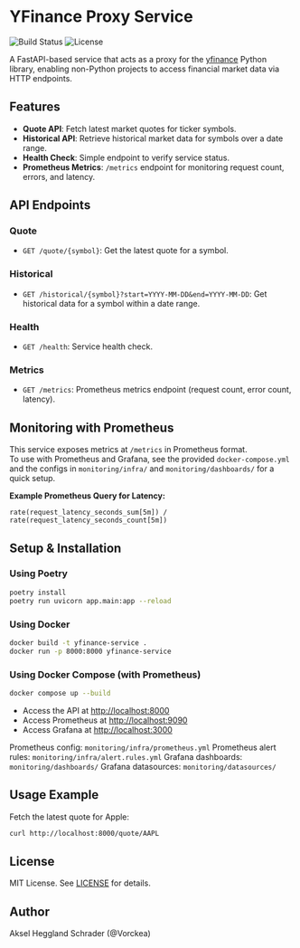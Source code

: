 # YFinance Proxy Service

![Build Status](https://img.shields.io/github/actions/workflow/status/Vorckea/yfinance-service/ci.yml?branch=main)
![License](https://img.shields.io/github/license/Vorckea/yfinance-service)

A FastAPI-based service that acts as a proxy for the [yfinance](https://github.com/ranaroussi/yfinance) Python library, enabling non-Python projects to access financial market data via HTTP endpoints.

## Features

- **Quote API**: Fetch latest market quotes for ticker symbols.
- **Historical API**: Retrieve historical market data for symbols over a date range.
- **Health Check**: Simple endpoint to verify service status.
- **Prometheus Metrics**: `/metrics` endpoint for monitoring request count, errors, and latency.

## API Endpoints

### Quote
- `GET /quote/{symbol}`: Get the latest quote for a symbol.

### Historical
- `GET /historical/{symbol}?start=YYYY-MM-DD&end=YYYY-MM-DD`: Get historical data for a symbol within a date range.

### Health
- `GET /health`: Service health check.

### Metrics
- `GET /metrics`: Prometheus metrics endpoint (request count, error count, latency).

## Monitoring with Prometheus

This service exposes metrics at `/metrics` in Prometheus format.  
To use with Prometheus and Grafana, see the provided `docker-compose.yml` and the configs in `monitoring/infra/` and `monitoring/dashboards/` for a quick setup.

**Example Prometheus Query for Latency:**
```
rate(request_latency_seconds_sum[5m]) / rate(request_latency_seconds_count[5m])
```

## Setup & Installation

### Using Poetry
```sh
poetry install
poetry run uvicorn app.main:app --reload
```

### Using Docker
```sh
docker build -t yfinance-service .
docker run -p 8000:8000 yfinance-service
```

### Using Docker Compose (with Prometheus)
```sh
docker compose up --build
```
- Access the API at [http://localhost:8000](http://localhost:8000)
- Access Prometheus at [http://localhost:9090](http://localhost:9090)
- Access Grafana at [http://localhost:3000](http://localhost:3000)

Prometheus config: `monitoring/infra/prometheus.yml`
Prometheus alert rules: `monitoring/infra/alert.rules.yml`
Grafana dashboards: `monitoring/dashboards/`
Grafana datasources: `monitoring/datasources/`

## Usage Example
Fetch the latest quote for Apple:
```sh
curl http://localhost:8000/quote/AAPL
```

## License
MIT License. See [LICENSE](LICENSE) for details.

## Author
Aksel Heggland Schrader (@Vorckea)